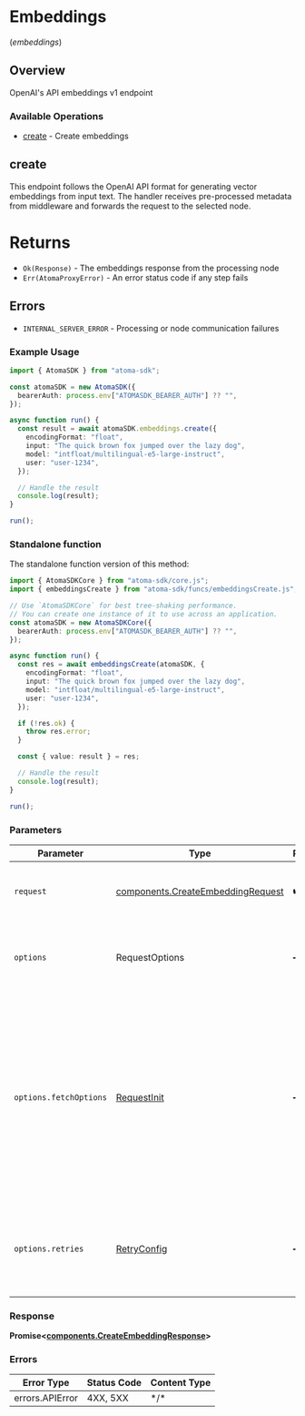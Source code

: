 # Embeddings
(*embeddings*)

## Overview

OpenAI's API embeddings v1 endpoint

### Available Operations

* [create](#create) - Create embeddings

## create

This endpoint follows the OpenAI API format for generating vector embeddings from input text.
The handler receives pre-processed metadata from middleware and forwards the request to
the selected node.

# Returns
* `Ok(Response)` - The embeddings response from the processing node
* `Err(AtomaProxyError)` - An error status code if any step fails

## Errors
* `INTERNAL_SERVER_ERROR` - Processing or node communication failures

### Example Usage

```typescript
import { AtomaSDK } from "atoma-sdk";

const atomaSDK = new AtomaSDK({
  bearerAuth: process.env["ATOMASDK_BEARER_AUTH"] ?? "",
});

async function run() {
  const result = await atomaSDK.embeddings.create({
    encodingFormat: "float",
    input: "The quick brown fox jumped over the lazy dog",
    model: "intfloat/multilingual-e5-large-instruct",
    user: "user-1234",
  });

  // Handle the result
  console.log(result);
}

run();
```

### Standalone function

The standalone function version of this method:

```typescript
import { AtomaSDKCore } from "atoma-sdk/core.js";
import { embeddingsCreate } from "atoma-sdk/funcs/embeddingsCreate.js";

// Use `AtomaSDKCore` for best tree-shaking performance.
// You can create one instance of it to use across an application.
const atomaSDK = new AtomaSDKCore({
  bearerAuth: process.env["ATOMASDK_BEARER_AUTH"] ?? "",
});

async function run() {
  const res = await embeddingsCreate(atomaSDK, {
    encodingFormat: "float",
    input: "The quick brown fox jumped over the lazy dog",
    model: "intfloat/multilingual-e5-large-instruct",
    user: "user-1234",
  });

  if (!res.ok) {
    throw res.error;
  }

  const { value: result } = res;

  // Handle the result
  console.log(result);
}

run();
```

### Parameters

| Parameter                                                                                                                                                                      | Type                                                                                                                                                                           | Required                                                                                                                                                                       | Description                                                                                                                                                                    |
| ------------------------------------------------------------------------------------------------------------------------------------------------------------------------------ | ------------------------------------------------------------------------------------------------------------------------------------------------------------------------------ | ------------------------------------------------------------------------------------------------------------------------------------------------------------------------------ | ------------------------------------------------------------------------------------------------------------------------------------------------------------------------------ |
| `request`                                                                                                                                                                      | [components.CreateEmbeddingRequest](../../models/components/createembeddingrequest.md)                                                                                         | :heavy_check_mark:                                                                                                                                                             | The request object to use for the request.                                                                                                                                     |
| `options`                                                                                                                                                                      | RequestOptions                                                                                                                                                                 | :heavy_minus_sign:                                                                                                                                                             | Used to set various options for making HTTP requests.                                                                                                                          |
| `options.fetchOptions`                                                                                                                                                         | [RequestInit](https://developer.mozilla.org/en-US/docs/Web/API/Request/Request#options)                                                                                        | :heavy_minus_sign:                                                                                                                                                             | Options that are passed to the underlying HTTP request. This can be used to inject extra headers for examples. All `Request` options, except `method` and `body`, are allowed. |
| `options.retries`                                                                                                                                                              | [RetryConfig](../../lib/utils/retryconfig.md)                                                                                                                                  | :heavy_minus_sign:                                                                                                                                                             | Enables retrying HTTP requests under certain failure conditions.                                                                                                               |

### Response

**Promise\<[components.CreateEmbeddingResponse](../../models/components/createembeddingresponse.md)\>**

### Errors

| Error Type      | Status Code     | Content Type    |
| --------------- | --------------- | --------------- |
| errors.APIError | 4XX, 5XX        | \*/\*           |